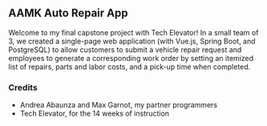 ## AAMK Auto Repair App

Welcome to my final capstone project with Tech Elevator! In a small team of 3, we created a single-page web application (with Vue.js, Spring Boot, and PostgreSQL) to allow customers to submit a vehicle repair request and employees to generate a corresponding work order by setting an itemized list of repairs, parts and labor costs, and a pick-up time when completed.

### Credits
- Andrea Abaunza and Max Garnot, my partner programmers
- Tech Elevator, for the 14 weeks of instruction
